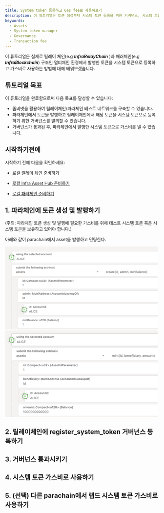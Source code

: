 ```yaml
---
title: System token 등록하고 Gas fee로 사용해보기
description: 이 튜토리얼은 토큰 생성부터 시스템 토큰 등록을 위한 거버넌스, 시스템 토큰 사용까지의 일련의 과정에 대해 배웁니다.
keywords:
  - Assets
  - System token manager
  - Governance
  - Transaction fee
---
```


이 튜토리얼은 실제로 릴레이 체인(e.g **_InfraRelayChain_** )과 패러체인(e.g **_InfraBlockchain_**) 구조인 멀티체인 환경에서 발행한 토큰을 시스템 토큰으로 등록하고 가스비로 사용하는 방법에 대해 배워보겠습니다.

## 튜토리얼 목표

이 튜토리얼을 완료함으로써 다음 목표를 달성할 수 있습니다:

- 좀비넷을 활용하여 릴레이체인/파라체인 테스트 네트워크를 구축할 수 있습니다.
- 파라체인에서 토큰을 발행하고 릴레이체인에서 해당 토큰을 시스템 토큰으로 등록하기 위한 거버넌스를 발의할 수 있습니다.
- 거버넌스가 통과된 후, 파라체인에서 발행한 시스템 토큰으로 가스비를 낼 수 있습니다.

## 시작하기전에

시작하기 전에 다음을 확인하세요:

- [로컬 릴레이 체인 준비하기](../../tutorials/build-a-parachain/prepare-a-local-relay-chain.ko.md)

- [로컬 Infra Asset Hub 준비하기]()

- [로컬 패러체인 준비하기](../../tutorials/build-a-parachain/connect-a-local-parachain.ko.md) 

## 1. 파라체인에 토큰 생성 및 발행하기

(주의: 파라체인 토큰 생성 및 발행에 필요한 가스비를 위해 테스트 시스템 토큰 혹은 시스템 토큰을 보유하고 있어야 합니다.)

아래와 같이 parachain에서 asset을 발행하고 민팅한다.

<img src="./create_token.png" alt="Alt text" width="500"/>
<img src="./mint_token.png" alt="Alt text" width="500"/>

## 2. 릴레이체인에 register_system_token 거버넌스 등록하기

## 3. 거버넌스 통과시키기

## 4. 시스템 토큰 가스비로 사용하기

## 5. (선택) 다른 parachain에서 랩드 시스템 토큰 가스비로 사용하기